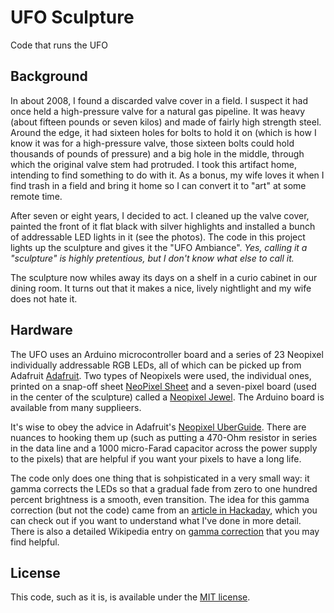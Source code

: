 # UFO Sculpture

Code that runs the UFO

## Background

In about 2008, I found a discarded valve cover in a field.  I suspect it had once held a high-pressure valve for a natural gas pipeline.  It was heavy (about fifteen pounds or seven kilos) and made of fairly high strength steel.  Around the edge, it had sixteen holes for bolts to hold it on (which is how I know it was for a high-pressure valve, those sixteen bolts could hold thousands of pounds of pressure) and a big hole in the middle, through which the original valve stem had protruded.  I took this artifact home, intending to find something to do with it.  As a bonus, my wife loves it when I find trash in a field and bring it home so I can convert it to "art" at some remote time.

After seven or eight years, I decided to act.  I cleaned up the valve cover, painted the front of it flat black with silver highlights and installed a bunch of addressable LED lights in it (see the photos).  The code in this project lights up the sculpture and gives it 
the "UFO Ambiance".  *Yes, calling it a "sculpture" is highly pretentious, but I don't know what else to call it.*

The sculpture now whiles away its days on a shelf in a curio cabinet in our dining room.  It turns out that it makes a nice, lively
nightlight and my wife does not hate it.

## Hardware

The UFO uses an Arduino microcontroller board and a series of 23 Neopixel individually addressable RGB LEDs, all of which can be 
picked up from Adafruit [Adafruit](https://www.adafruit.com).  Two types of Neopixels were used, the individual ones, printed on a
snap-off sheet [NeoPixel Sheet](https://www.adafruit.com/product/1558) and a seven-pixel board (used in the center of the sculpture)
called a [Neopixel Jewel](https://www.adafruit.com/product/2226).  The Arduino board is available from many supplieers.

It's wise to obey the advice in Adafruit's [Neopixel UberGuide](https://learn.adafruit.com/adafruit-neopixel-uberguide).  There are
nuances to hooking them up (such as putting a 470-Ohm resistor in series in the data line and a 1000 micro-Farad capacitor across the
power supply to the pixels) that are helpful if you want your pixels to have a long life.

The code only does one thing that is sohpisticated in a very small way: it gamma corrects the LEDs so that a gradual fade from zero
to one hundred percent brightness is a smooth, even transition.  The idea for this gamma correction (but not the code) came from an
[article in Hackaday](http://hackaday.com/2016/08/23/rgb-leds-how-to-master-gamma-and-hue-for-perfect-brightness/), which you can 
check out if you want to understand what I've done in more detail.  There is also a detailed Wikipedia entry on 
[gamma correction](https://en.wikipedia.org/wiki/Gamma_correction) that you may find helpful.

## License

This code, such as it is, is available under the [MIT license](http://opensource.org/licenses/MIT).
